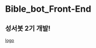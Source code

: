 # Bible_bot_Front-End
## 성서봇 2기 개발!
[logo](https://user-images.githubusercontent.com/72601028/107147111-a38b7e80-698f-11eb-8179-09cd16476d63.png)

